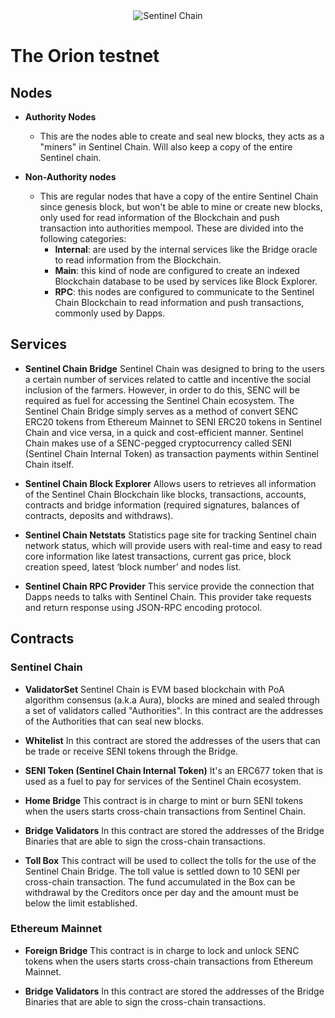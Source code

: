 ﻿<div style="text-align:center">
  <img alt="Sentinel Chain" src="https://github.com/InfoCorp-Technologies/sentinel-chain-network-private/blob/develop/doc/img/sentinel-chain-arch.png" />
</div>

# The Orion testnet

## Nodes

* **Authority Nodes**
  * This are the nodes able to create and seal new blocks, they acts as a "miners" in Sentinel Chain. Will also keep a copy of the entire Sentinel chain.

* **Non-Authority nodes**
  * This are regular nodes that have a copy of the entire Sentinel Chain since genesis block, but won't be able to mine or create new blocks, only used for read information of the Blockchain and push transaction into authorities mempool. These are divided into the following categories:
    * **Internal**: are used by the internal services like the Bridge oracle to read information from the Blockchain.
    * **Main**: this kind of node are configured to create an indexed Blockchain database to be used by services like Block Explorer.
    * **RPC**: this nodes are configured to communicate to the Sentinel Chain Blockchain to read information and push transactions, commonly used by Dapps.

## Services

* **Sentinel Chain Bridge**
Sentinel Chain was designed to bring to the users a certain number of services related to cattle and incentive the social inclusion of the farmers. However, in order to do this, SENC will be required as fuel for accessing the Sentinel Chain ecosystem. The Sentinel Chain Bridge simply serves as a method of convert SENC ERC20 tokens from Ethereum Mainnet to SENI ERC20 tokens in Sentinel Chain and vice versa, in a quick and cost-efficient manner. Sentinel Chain makes use of a SENC-pegged cryptocurrency called SENI (Sentinel Chain Internal Token) as transaction payments within Sentinel Chain itself.

* **Sentinel Chain Block Explorer**
Allows users to retrieves all information of the Sentinel Chain Blockchain like blocks, transactions, accounts, contracts and bridge information (required signatures, balances of contracts, deposits and withdraws).

* **Sentinel Chain Netstats**
Statistics page site for tracking Sentinel chain network status, which will provide users with real-time and easy to read core information like latest transactions, current gas price, block creation speed,  latest ‘block number’ and nodes list.

* **Sentinel Chain RPC Provider**
This service provide the connection that Dapps needs to talks with Sentinel Chain. This provider take requests and return response using JSON-RPC encoding protocol.

## Contracts

### Sentinel Chain

* **ValidatorSet**
Sentinel Chain is EVM based blockchain with PoA algorithm consensus (a.k.a Aura), blocks are mined and sealed through a set of validators called "Authorities". In this contract are the addresses of the Authorities that can seal new blocks.

* **Whitelist**
In this contract are stored the addresses of the users that can be trade or receive SENI tokens through the Bridge.

* **SENI Token (Sentinel Chain Internal Token)**
It's an ERC677 token that is used as a fuel to pay for services of the Sentinel Chain ecosystem.

* **Home Bridge**
This contract is in charge to mint or burn SENI tokens when the users starts cross-chain transactions from Sentinel Chain.

* **Bridge Validators**
In this contract are stored the addresses of the Bridge Binaries that are able to sign the cross-chain transactions.

* **Toll Box**
This contract will be used to collect the tolls for the use of the Sentinel Chain Bridge. The toll value is settled down to 10 SENI per cross-chain transaction. The fund accumulated in the Box can be withdrawal by the Creditors once per day and the amount must be below the limit established.

### Ethereum Mainnet

* **Foreign Bridge**
This contract is in charge to lock and unlock SENC tokens when the users starts cross-chain transactions from Ethereum Mainnet.

* **Bridge Validators**
In this contract are stored the addresses of the Bridge Binaries that are able to sign the cross-chain transactions.
